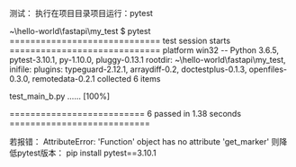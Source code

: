 测试：
执行在项目目录项目运行：pytest

~\hello-world\fastapi\my_test $ pytest
============================= test session starts =============================
platform win32 -- Python 3.6.5, pytest-3.10.1, py-1.10.0, pluggy-0.13.1
rootdir: ~\hello-world\fastapi\my_test, inifile:
plugins: typeguard-2.12.1, arraydiff-0.2, doctestplus-0.1.3, openfiles-0.3.0, remotedata-0.2.1
collected 6 items

test_main_b.py ......                                                    [100%]

========================== 6 passed in 1.38 seconds ===========================



若报错：
AttributeError: 'Function' object has no attribute 'get_marker'
则降低pytest版本：
pip install pytest==3.10.1

